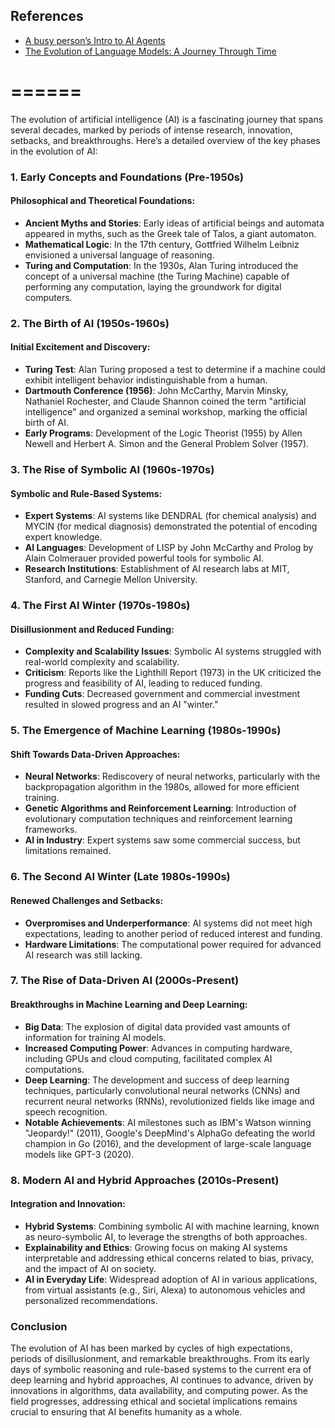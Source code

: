 ## References
- [A busy person’s Intro to AI Agents](https://medium.com/@mayaakim/a-busy-persons-intro-to-ai-agents-d9779d50cd84)
- [The Evolution of Language Models: A Journey Through Time](https://medium.com/@adria.cabello/the-evolution-of-language-models-a-journey-through-time-3179f72ae7eb)

======
======

The evolution of artificial intelligence (AI) is a fascinating journey that spans several decades, marked by periods of intense research, innovation, setbacks, and breakthroughs. Here’s a detailed overview of the key phases in the evolution of AI:

### 1. Early Concepts and Foundations (Pre-1950s)

#### Philosophical and Theoretical Foundations:
- **Ancient Myths and Stories**: Early ideas of artificial beings and automata appeared in myths, such as the Greek tale of Talos, a giant automaton.
- **Mathematical Logic**: In the 17th century, Gottfried Wilhelm Leibniz envisioned a universal language of reasoning.
- **Turing and Computation**: In the 1930s, Alan Turing introduced the concept of a universal machine (the Turing Machine) capable of performing any computation, laying the groundwork for digital computers.

### 2. The Birth of AI (1950s-1960s)

#### Initial Excitement and Discovery:
- **Turing Test**: Alan Turing proposed a test to determine if a machine could exhibit intelligent behavior indistinguishable from a human.
- **Dartmouth Conference (1956)**: John McCarthy, Marvin Minsky, Nathaniel Rochester, and Claude Shannon coined the term "artificial intelligence" and organized a seminal workshop, marking the official birth of AI.
- **Early Programs**: Development of the Logic Theorist (1955) by Allen Newell and Herbert A. Simon and the General Problem Solver (1957).

### 3. The Rise of Symbolic AI (1960s-1970s)

#### Symbolic and Rule-Based Systems:
- **Expert Systems**: AI systems like DENDRAL (for chemical analysis) and MYCIN (for medical diagnosis) demonstrated the potential of encoding expert knowledge.
- **AI Languages**: Development of LISP by John McCarthy and Prolog by Alain Colmerauer provided powerful tools for symbolic AI.
- **Research Institutions**: Establishment of AI research labs at MIT, Stanford, and Carnegie Mellon University.

### 4. The First AI Winter (1970s-1980s)

#### Disillusionment and Reduced Funding:
- **Complexity and Scalability Issues**: Symbolic AI systems struggled with real-world complexity and scalability.
- **Criticism**: Reports like the Lighthill Report (1973) in the UK criticized the progress and feasibility of AI, leading to reduced funding.
- **Funding Cuts**: Decreased government and commercial investment resulted in slowed progress and an AI "winter."

### 5. The Emergence of Machine Learning (1980s-1990s)

#### Shift Towards Data-Driven Approaches:
- **Neural Networks**: Rediscovery of neural networks, particularly with the backpropagation algorithm in the 1980s, allowed for more efficient training.
- **Genetic Algorithms and Reinforcement Learning**: Introduction of evolutionary computation techniques and reinforcement learning frameworks.
- **AI in Industry**: Expert systems saw some commercial success, but limitations remained.

### 6. The Second AI Winter (Late 1980s-1990s)

#### Renewed Challenges and Setbacks:
- **Overpromises and Underperformance**: AI systems did not meet high expectations, leading to another period of reduced interest and funding.
- **Hardware Limitations**: The computational power required for advanced AI research was still lacking.

### 7. The Rise of Data-Driven AI (2000s-Present)

#### Breakthroughs in Machine Learning and Deep Learning:
- **Big Data**: The explosion of digital data provided vast amounts of information for training AI models.
- **Increased Computing Power**: Advances in computing hardware, including GPUs and cloud computing, facilitated complex AI computations.
- **Deep Learning**: The development and success of deep learning techniques, particularly convolutional neural networks (CNNs) and recurrent neural networks (RNNs), revolutionized fields like image and speech recognition.
- **Notable Achievements**: AI milestones such as IBM's Watson winning "Jeopardy!" (2011), Google's DeepMind's AlphaGo defeating the world champion in Go (2016), and the development of large-scale language models like GPT-3 (2020).

### 8. Modern AI and Hybrid Approaches (2010s-Present)

#### Integration and Innovation:
- **Hybrid Systems**: Combining symbolic AI with machine learning, known as neuro-symbolic AI, to leverage the strengths of both approaches.
- **Explainability and Ethics**: Growing focus on making AI systems interpretable and addressing ethical concerns related to bias, privacy, and the impact of AI on society.
- **AI in Everyday Life**: Widespread adoption of AI in various applications, from virtual assistants (e.g., Siri, Alexa) to autonomous vehicles and personalized recommendations.

### Conclusion

The evolution of AI has been marked by cycles of high expectations, periods of disillusionment, and remarkable breakthroughs. From its early days of symbolic reasoning and rule-based systems to the current era of deep learning and hybrid approaches, AI continues to advance, driven by innovations in algorithms, data availability, and computing power. As the field progresses, addressing ethical and societal implications remains crucial to ensuring that AI benefits humanity as a whole.